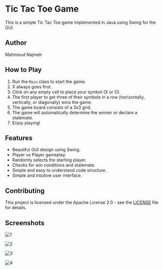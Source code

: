 # Tic Tac Toe Game

This is a simple Tic Tac Toe game implemented in Java using Swing for the GUI.

## Author

Mahmoud Najmeh

## How to Play

1. Run the `Main` class to start the game.
2. X always goes first.
3. Click on any empty cell to place your symbol (X or O).
4. The first player to get three of their symbols in a row (horizontally, vertically, or diagonally) wins the game.
5. The game board consists of a 3x3 grid.
6. The game will automatically determine the winner or declare a stalemate.
7. Enjoy playing!

## Features

- Beautiful GUI design using Swing.
- Player vs Player gameplay.
- Randomly selects the starting player.
- Checks for win conditions and stalemate.
- Simple and easy to understand code structure.
- Simple and intuitive user interface.


## Contributing

This project is licensed under the Apache License 2.0 - see the [LICENSE](LICENSE) file for details.


## Screenshots

![1](https://github.com/MN10101/tic-tac-toe-game/assets/78208459/7ca54de4-952f-43c8-a41b-cd7778916dda)

![2](https://github.com/MN10101/tic-tac-toe-game/assets/78208459/abce5845-3a9c-4a10-a0dc-c00b0b1a1d4d)

![3](https://github.com/MN10101/tic-tac-toe-game/assets/78208459/73655b80-6556-40ad-81cc-2768614e54ac)

![4](https://github.com/MN10101/tic-tac-toe-game/assets/78208459/3c757afd-2242-424a-9d6d-b048aa931ec1)



